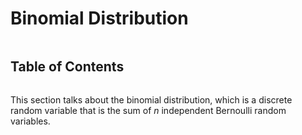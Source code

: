 # Binomial Distribution

```{contents}
```

## Table of Contents

```{tableofcontents}

```

This section talks about the binomial distribution, which is a discrete random
variable that is the sum of $n$ independent Bernoulli random variables.
